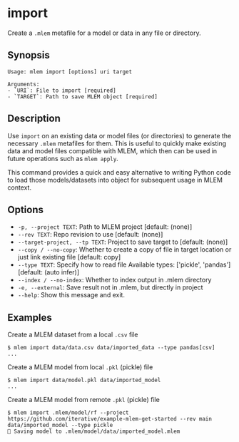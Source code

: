 # import

Create a `.mlem` metafile for a model or data in any file or directory.

## Synopsis

```usage
Usage: mlem import [options] uri target

Arguments:
- `URI`: File to import [required]
- `TARGET`: Path to save MLEM object [required]
```

## Description

Use `import` on an existing data or model files (or directories) to generate the
necessary `.mlem` metafiles for them. This is useful to quickly make existing
data and model files compatible with MLEM, which then can be used in future
operations such as `mlem apply`.

This command provides a quick and easy alternative to writing Python code to
load those models/datasets into object for subsequent usage in MLEM context.

## Options

- `-p, --project TEXT`: Path to MLEM project  [default: (none)]
- `--rev TEXT`: Repo revision to use  [default: (none)]
- `--target-project, --tp TEXT`: Project to save target to  [default: (none)]
- `--copy / --no-copy`: Whether to create a copy of file in target location or just link existing file  [default: copy]
- `--type TEXT`: Specify how to read file Available types: ['pickle', 'pandas']  [default: (auto infer)]
- `--index / --no-index`: Whether to index output in .mlem directory
- `-e, --external`: Save result not in .mlem, but directly in project
- `--help`: Show this message and exit.

## Examples

Create a MLEM dataset from a local `.csv` file

```cli
$ mlem import data/data.csv data/imported_data --type pandas[csv]
...
```

Create a MLEM model from local `.pkl` (pickle) file

```cli
$ mlem import data/model.pkl data/imported_model
...
```

Create a MLEM model from remote `.pkl` (pickle) file

```cli
$ mlem import .mlem/model/rf --project https://github.com/iterative/example-mlem-get-started --rev main data/imported_model --type pickle
💾 Saving model to .mlem/model/data/imported_model.mlem
```
